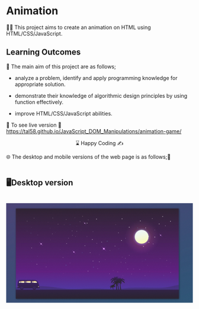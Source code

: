 # Animation

👨‍💻 This project aims to create an animation on HTML using HTML/CSS/JavaScript.

## Learning Outcomes

🎯 The main aim of this project are as follows; 

- analyze a problem, identify and apply programming knowledge for appropriate solution.

- demonstrate their knowledge of algorithmic design principles by using function effectively.

- improve HTML/CSS/JavaScript abilities.

🔗 To see live version 🎯https://tal58.github.io/JavaScript_DOM_Manipulations/animation-game/
   



<center> ⌛ Happy Coding  ✍ </center>

🌐 The desktop and mobile versions of the web page is as follows;🧭
<br><br>

## 🖥️Desktop version
<br>
<img src="./desktop.gif"  align="left" alt="desktop_version">
<br>
<br>
<br>
<br>
<br>
<br>
<br>
<br>
<br>
<br><br><br><br><br><br><br><br><br>

